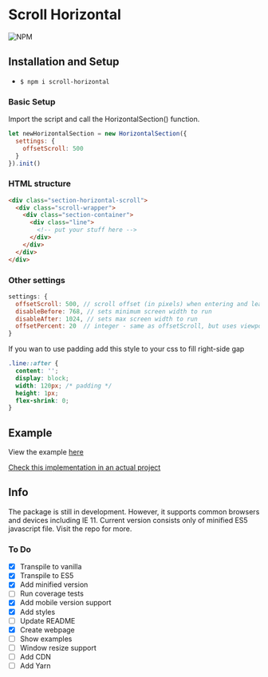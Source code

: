 # Scroll Horizontal

![NPM](https://img.shields.io/npm/l/simple-horizontal-scroll)


## Installation and Setup

- `$ npm i scroll-horizontal`

### Basic Setup

Import the script and call the HorizontalSection() function.

```js
let newHorizontalSection = new HorizontalSection({     
  settings: {
    offsetScroll: 500
  }
}).init()
```

### HTML structure

```html
<div class="section-horizontal-scroll">
  <div class="scroll-wrapper">
    <div class="section-container">
      <div class="line">
        <!-- put your stuff here -->
      </div>
    </div>
  </div>
</div>
```

### Other settings

```js
settings: {
  offsetScroll: 500, // scroll offset (in pixels) when entering and leaving the section (500 recommended)
  disableBefore: 768, // sets minimum screen width to run
  disableAfter: 1024, // sets max screen width to run
  offsetPercent: 20  // integer - same as offsetScroll, but uses viewport width instead of pixels
}
```

If you wan to use padding add this style to your css to fill right-side gap

```css
.line::after {
  content: '';
  display: block;
  width: 120px; /* padding */
  height: 1px;
  flex-shrink: 0;
}
```

## Example

View the example [here](https://a-angelov.eu/packages/scroll-horizontal/)

[Check this implementation in an actual project](http://biotrade.global/)

## Info

The package is still in development. However, it supports common browsers and devices including IE 11.
Current version consists only of minified ES5 javascript file. Visit the repo for more.

### To Do

- [x] Transpile to vanilla
- [x] Transpile to ES5
- [x] Add minified version
- [ ] Run coverage tests
- [x] Add mobile version support
- [x] Add styles
- [ ] Update README
- [x] Create webpage
- [ ] Show examples
- [ ] Window resize support
- [ ] Add CDN
- [ ] Add Yarn
